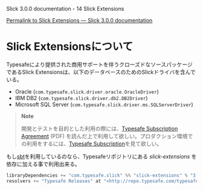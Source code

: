 Slick 3.0.0 documentation - 14 Slick Extensions

[Permalink to Slick Extensions — Slick 3.0.0 documentation](http://slick.typesafe.com/doc/3.0.0/extensions.html)

Slick Extensionsについて
================

Typesafeにより提供された商用サポートを伴うクローズドなソースパッケージであるSlick Extensionsは、以下のデータベースのためのSlickドライバを含んでいる。
<!-- Slick Extensions, a closed-source package with commercial support provided by Typesafe, Inc contains Slick drivers for:  -->

-   Oracle (`com.typesafe.slick.driver.oracle.OracleDriver`)
-   IBM DB2 (`com.typesafe.slick.driver.db2.DB2Driver`)
-   Microsoft SQL Server (`com.typesafe.slick.driver.ms.SQLServerDriver`)

> **Note**
>
> 開発とテストを目的とした利用の際には、[Typesafe Subscription Agreement](http://typesafe.com/public/legal/TypesafeSubscriptionAgreement.pdf) (PDF) を読んだ上で利用して欲しい。プロダクション環境での利用をするには、[Typesafe Subscription](http://typesafe.com/subscription)を見て欲しい。
<!-- **note** You may use it for development and testing purposes under the terms and conditions of the Typesafe Subscription Agreement\_ (PDF). Production use requires a Typesafe Subscription\_.  -->

もし[sbt](http://www.scala-sbt.org/)を利用しているのなら、Typesafeリポジトリにある _slick-extensions_ を依存に加える事で利用出来る。
<!-- If you are using sbt\_, you can add *slick-extensions* and the Typesafe repository (which contains the required artifacts) to your build definition like this:  -->

```scala
libraryDependencies += "com.typesafe.slick" %% "slick-extensions" % "3.0.0"
resolvers += "Typesafe Releases" at "<http://repo.typesafe.com/typesafe/maven-releases/>"
```
